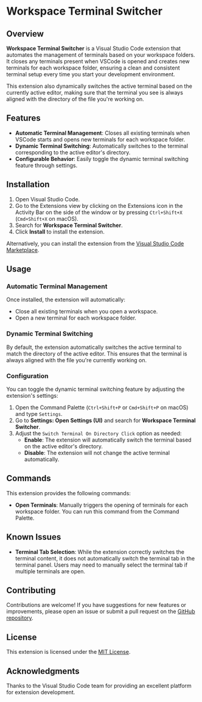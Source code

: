 # Workspace Terminal Switcher

## Overview

**Workspace Terminal Switcher** is a Visual Studio Code extension that automates the management of terminals based on your workspace folders. It closes any terminals present when VSCode is opened and creates new terminals for each workspace folder, ensuring a clean and consistent terminal setup every time you start your development environment.

This extension also dynamically switches the active terminal based on the currently active editor, making sure that the terminal you see is always aligned with the directory of the file you're working on.

## Features

- **Automatic Terminal Management**: Closes all existing terminals when VSCode starts and opens new terminals for each workspace folder.
- **Dynamic Terminal Switching**: Automatically switches to the terminal corresponding to the active editor's directory.
- **Configurable Behavior**: Easily toggle the dynamic terminal switching feature through settings.

## Installation

1. Open Visual Studio Code.
2. Go to the Extensions view by clicking on the Extensions icon in the Activity Bar on the side of the window or by pressing `Ctrl+Shift+X` (`Cmd+Shift+X` on macOS).
3. Search for **Workspace Terminal Switcher**.
4. Click **Install** to install the extension.

Alternatively, you can install the extension from the [Visual Studio Code Marketplace](https://marketplace.visualstudio.com/).

## Usage

### Automatic Terminal Management

Once installed, the extension will automatically:

- Close all existing terminals when you open a workspace.
- Open a new terminal for each workspace folder.

### Dynamic Terminal Switching

By default, the extension automatically switches the active terminal to match the directory of the active editor. This ensures that the terminal is always aligned with the file you're currently working on.

### Configuration

You can toggle the dynamic terminal switching feature by adjusting the extension's settings:

1. Open the Command Palette (`Ctrl+Shift+P` or `Cmd+Shift+P` on macOS) and type `Settings`.
2. Go to **Settings: Open Settings (UI)** and search for **Workspace Terminal Switcher**.
3. Adjust the `Switch Terminal On Directory Click` option as needed:
   - **Enable**: The extension will automatically switch the terminal based on the active editor's directory.
   - **Disable**: The extension will not change the active terminal automatically.

## Commands

This extension provides the following commands:

- **Open Terminals**: Manually triggers the opening of terminals for each workspace folder. You can run this command from the Command Palette.

## Known Issues

- **Terminal Tab Selection**: While the extension correctly switches the terminal content, it does not automatically switch the terminal tab in the terminal panel. Users may need to manually select the terminal tab if multiple terminals are open.

## Contributing

Contributions are welcome! If you have suggestions for new features or improvements, please open an issue or submit a pull request on the [GitHub repository](https://github.com/juni93/vscode-workspace-terminal-swticher).

## License

This extension is licensed under the [MIT License](https://github.com/git/git-scm.com/blob/main/MIT-LICENSE.txt).

## Acknowledgments

Thanks to the Visual Studio Code team for providing an excellent platform for extension development.
